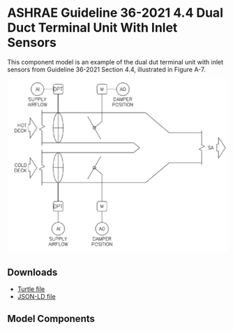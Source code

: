 # ASHRAE Guideline 36-2021 4.4 Dual Duct Terminal Unit With Inlet Sensors

This component model is an example of the dual dut terminal unit with inlet sensors from Guideline 36-2021 Section 4.4, illustrated in Figure A-7.

![](../_static/images/guideline36-2021-4.4.png)

## Downloads

- <a href="/guideline36-2021-4.4.ttl">Turtle file</a>
- <a href="/guideline36-2021-4.4.jsonld">JSON-LD file</a>
    
## Model Components
